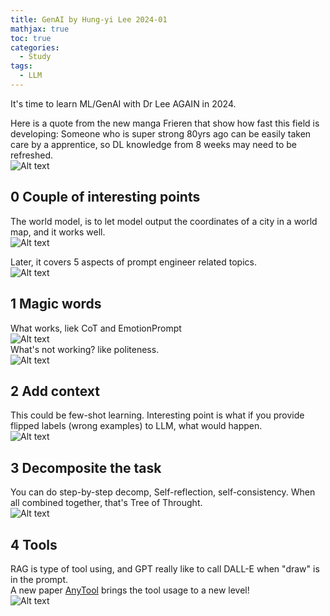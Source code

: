 ```yaml
---
title: GenAI by Hung-yi Lee 2024-01
mathjax: true
toc: true
categories:
  - Study
tags:
  - LLM
---
```


It's time to learn ML/GenAI with Dr Lee AGAIN in 2024.  

Here is a quote from the new manga Frieren that show how fast this field is developing: Someone who is super strong 80yrs ago can be easily taken care by a apprentice, so DL knowledge from 8 weeks may need to be refreshed.   
![Alt text](/code23/assets/images/2024/24-03-10-Lee2024-01_files/frieren.png)

## 0 Couple of interesting points
The world model, is to let model output the coordinates of a city in a world map, and it works well.  
![Alt text](/code23/assets/images/2024/24-03-10-Lee2024-01_files/world.png)

Later, it covers 5 aspects of prompt engineer related topics.  
![Alt text](/code23/assets/images/2024/24-03-10-Lee2024-01_files/5.png)  

## 1 Magic words
What works, liek CoT and EmotionPrompt   
![Alt text](/code23/assets/images/2024/24-03-10-Lee2024-01_files/emotion.png)  
What's not working? like politeness.  
![Alt text](/code23/assets/images/2024/24-03-10-Lee2024-01_files/polite.png)


## 2 Add context
This could be few-shot learning. Interesting point is what if you provide flipped labels (wrong examples) to LLM, what would happen.  
![Alt text](/code23/assets/images/2024/24-03-10-Lee2024-01_files/flipped.png)


## 3 Decomposite the task
You can do step-by-step decomp, Self-reflection, self-consistency. When all combined together, that's Tree of Throught.  
![Alt text](/code23/assets/images/2024/24-03-10-Lee2024-01_files/tot.png)

## 4 Tools
RAG is type of tool using, and GPT really like to call DALL-E when "draw" is in the prompt.  
A new paper [AnyTool](https://arxiv.org/abs/2402.04253) brings the tool usage to a new level!  
![Alt text](/code23/assets/images/2024/24-03-10-Lee2024-01_files/anytool.png)
